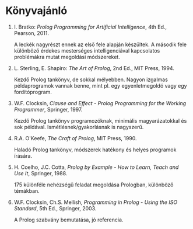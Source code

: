 # Könyvajánló

1. I. Bratko: *Prolog Programming for Artificial Intelligence*, 4th Ed., Pearson, 2011.

   A leckék nagyrészt ennek az első fele alapján készültek. A második fele különböző érdekes mesterséges intelligenciával kapcsolatos problémákra mutat megoldási módszereket.

2. L. Sterling, E. Shapiro: *The Art of Prolog*, 2nd Ed., MIT Press, 1994.

   Kezdő Prolog tankönyv, de sokkal mélyebben. Nagyon izgalmas példaprogramok vannak benne, mint pl. egy egyenletmegoldó vagy egy fordítóprogram.

3. W.F. Clocksin, *Clause and Effect - Prolog Programming for the Working Programmer*, Springer, 1997.

   Kezdő Prolog tankönyv programozóknak, minimális magyarázatokkal és sok példával. Ismétlésnek/gyakorlásnak is nagyszerű.

4. R.A. O'Keefe, *The Craft of Prolog*, MIT Press, 1990.

   Haladó Prolog tankönyv, módszerek hatékony és helyes programok írására.

5. H. Coelho, J.C. Cotta, *Prolog by Example - How to Learn, Teach and Use It*, Springer, 1988.

   175 különféle nehézségű feladat megoldása Prologban, különböző témákban.

6. W.F. Clocksin, Ch.S. Mellish, *Programming in Prolog - Using the ISO Standard*, 5th Ed., Springer, 2003.

   A Prolog szabvány bemutatása, jó referencia.
